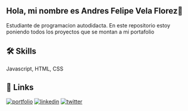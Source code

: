 
## Hola, mi nombre es Andres Felipe Vela Florez👋

Estudiante de programacion autodidacta.
En este repositorio estoy poniendo todos los proyectos que se montan a mi portafolio

## 🛠 Skills
Javascript, HTML, CSS


## 🔗 Links
[![portfolio](https://img.shields.io/badge/my_portfolio-000?style=for-the-badge&logo=ko-fi&logoColor=white)](https://andresfelipevela.net/)
[![linkedin](https://img.shields.io/badge/linkedin-0A66C2?style=for-the-badge&logo=linkedin&logoColor=white)](https://www.linkedin.com/in/andresvelaflorez/)
[![twitter](https://img.shields.io/badge/twitter-1DA1F2?style=for-the-badge&logo=twitter&logoColor=white)](https://twitter.com/64Thekiller)
